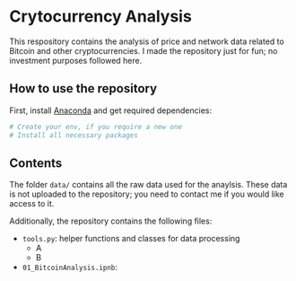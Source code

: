 # Crytocurrency Analysis

This respository contains the analysis of price and network data related to Bitcoin and other cryptocurrencies. I made the repository just for fun; no investment purposes followed here.

## How to use the repository

First, install [Anaconda](https://anaconda.org) and get required dependencies:
```bash
# Create your env, if you require a new one
# Install all necessary packages
```
## Contents

The folder `data/` contains all the raw data used for the anaylsis.
These data is not uploaded to the repository;
you need to contact me if you would like access to it.

Additionally, the repository contains the following files:
- `tools.py`: helper functions and classes for data processing
    - A
    - B
- `01_BitcoinAnalysis.ipnb`: 